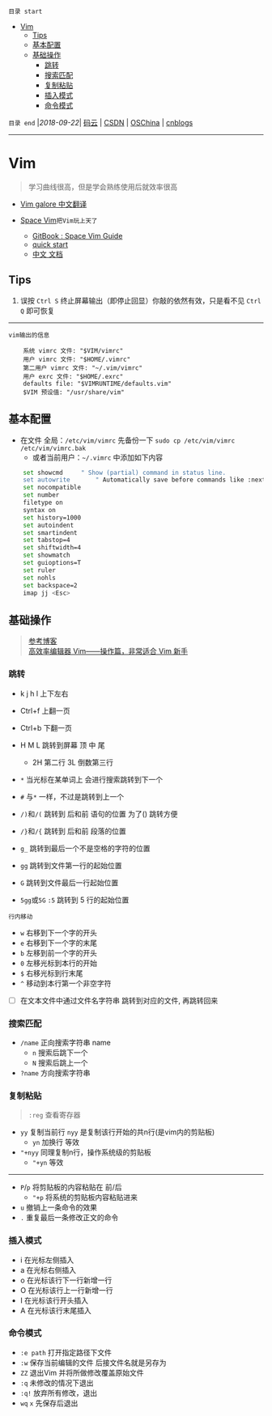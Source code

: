 `目录 start`
 
- [Vim](#vim)
    - [Tips](#tips)
    - [基本配置](#基本配置)
    - [基础操作](#基础操作)
        - [跳转](#跳转)
        - [搜索匹配](#搜索匹配)
        - [复制粘贴](#复制粘贴)
        - [插入模式](#插入模式)
        - [命令模式](#命令模式)

`目录 end` |_2018-09-22_| [码云](https://gitee.com/gin9) | [CSDN](http://blog.csdn.net/kcp606) | [OSChina](https://my.oschina.net/kcp1104) | [cnblogs](http://www.cnblogs.com/kuangcp)
****************************************
# Vim 
> 学习曲线很高，但是学会熟练使用后就效率很高

- [Vim galore 中文翻译](https://github.com/wsdjeg/vim-galore-zh_cn)

- [Space Vim](https://github.com/topics/spacevim)`把Vim玩上天了`
    - [GitBook : Space Vim Guide](https://legacy.gitbook.com/book/everettjf/spacevimtutorial/details)
    - [quick start](https://spacevim.org/quick-start-guide/)
    - [中文 文档](https://spacevim.org/cn/documentation/)

## Tips
1. 误按 `Ctrl S` 终止屏幕输出（即停止回显）你敲的依然有效，只是看不见 `Ctrl Q` 即可恢复

**************
`vim输出的信息`
```
    系统 vimrc 文件: "$VIM/vimrc"
    用户 vimrc 文件: "$HOME/.vimrc"
    第二用户 vimrc 文件: "~/.vim/vimrc"
    用户 exrc 文件: "$HOME/.exrc"
    defaults file: "$VIMRUNTIME/defaults.vim"
    $VIM 预设值: "/usr/share/vim"
```
## 基本配置
- 在文件 全局：`/etc/vim/vimrc` 先备份一下 `sudo cp /etc/vim/vimrc /etc/vim/vimrc.bak`
	- 或者当前用户：`~/.vimrc` 中添加如下内容
```sh
    set showcmd		" Show (partial) command in status line.
    set autowrite		" Automatically save before commands like :next and :make
    set nocompatible
    set number
    filetype on 
    syntax on
    set history=1000
    set autoindent
    set smartindent
    set tabstop=4
    set shiftwidth=4
    set showmatch
    set guioptions=T
    set ruler
    set nohls
    set backspace=2
    imap jj <Esc>
```

## 基础操作
> [参考博客](http://www.jianshu.com/p/bcbe916f97e1)  
> [高效率编辑器 Vim——操作篇，非常适合 Vim 新手](https://linuxtoy.org/archives/efficient-editing-with-vim.html)

### 跳转
- k j h l  上下左右
- Ctrl+f 上翻一页
- Ctrl+b 下翻一页
- H M L  跳转到屏幕 顶 中 尾
	- 2H 第二行 3L 倒数第三行

- `*` 当光标在某单词上 会进行搜索跳转到下一个
- `#` 与`*` 一样，不过是跳转到上一个
- `/)`和`/(` 跳转到 后和前 语句的位置 为了() 跳转方便
- `/}`和`/{` 跳转到 后和前 段落的位置  
- `g_` 跳转到最后一个不是空格的字符的位置
- `gg` 跳转到文件第一行的起始位置
- `G` 跳转到文件最后一行起始位置
- `5gg`或`5G` `:5` 跳转到 5 行的起始位置

`行内移动`
- `w` 右移到下一个字的开头
- `e` 右移到下一个字的末尾
- `b` 左移到前一个字的开头
- `0` 左移光标到本行的开始
- `$` 右移光标到行末尾
- `^` 移动到本行第一个非空字符

- [ ] 在文本文件中通过文件名字符串 跳转到对应的文件, 再跳转回来

### 搜索匹配
- `/name`  正向搜索字符串 name
	- `n` 搜索后跳下一个 
	- `N` 搜索后跳上一个
- `?name` 方向搜索字符串

### 复制粘贴
> `:reg` 查看寄存器

- `yy` 复制当前行 `nyy` 是复制该行开始的共n行(是vim内的剪贴板)
    - `yn` 加换行 等效
- `"+nyy` 同理复制n行，操作系统级的剪贴板
    - `"+yn` 等效

*********

- `P`/`p`  将剪贴板的内容粘贴在 前/后
    - `"+p` 将系统的剪贴板内容粘贴进来
- `u` 撤销上一条命令的效果
- `.` 重复最后一条修改正文的命令

### 插入模式
- i  在光标左侧插入
- a  在光标右侧插入
- o  在光标该行下一行新增一行
- O  在光标该行上一行新增一行
- I  在光标该行开头插入
- A  在光标该行末尾插入

### 命令模式
- `:e path` 打开指定路径下文件
- `:w` 保存当前编辑的文件 后接文件名就是另存为
- `ZZ` 退出Vim 并将所做修改覆盖原始文件
- `:q` 未修改的情况下退出
- `:q!` 放弃所有修改，退出
- `wq` `x` 先保存后退出

